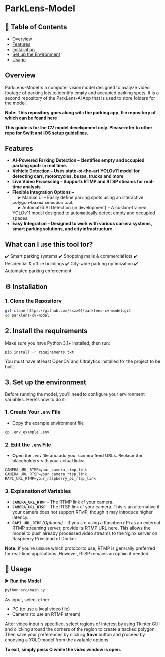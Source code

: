 # ParkLens-Model

## 📌 Table of Contents
- [Overview](#overview)
- [Features](#features)
- [Installation](#-installation)
- [Set up the Environment](#set-up-the-environment)
- [Usage](#-usage)


## Overview
ParkLens-Model is a computer vision model designed to analyze video footage of parking lots to identify empty and occupied parking spots. It is a second repository of the ParkLens-AI App that is used to store folders for the model.
<br>

**Note: This repository goes along with the parking app, the repository of which can be found [here](https://github.com/sszz01/ParkLens-AI)**

**This guide is for the CV model development only. Please refer to other repo for Swift and iOS setup guidelines.**


## Features
- **AI-Powered Parking Detection – Identifies empty and occupied parking spots in real time.** <br>
- **Vehicle Detection – Uses state-of-the-art YOLOv11 model for detecting cars, motorcycles, buses, trucks and more**<br>
- **Live Video Processing – Supports RTMP and RTSP streams for real-time analysis.** <br>
- **Flexible Integration Options –** <br>
    ➤ Manual UI – Easily define parking spots using an interactive polygon-based selection tool. <br>
    ➤ Automated AI Detection (in development) – A custom-trained YOLOv11 model designed to automatically detect empty and occupied spaces.
- **Easy Integration – Designed to work with various camera systems, smart parking solutions, and city infrastructure.**

## What can I use this tool for?
✔️ Smart parking systems
✔️ Shopping malls & commercial lots
✔️ Residential & office buildings
✔️ City-wide parking optimization
✔️ Automated parking enforcement


## ⚙️ Installation  

### 1. Clone the Repository  
```bash
git clone https://github.com/sszz01/parklens-cv-model.git
cd parklens-cv-model
```

## 2. Install the requirements
Make sure you have Python 3.1+ installed, then run:
```bash
pip install -r requirements.txt
```
You must have at least OpenCV and Ultralytics installed for the project to be built.<br>


## 3. Set up the environment 
Before running the model, you'll need to configure your environment variables. Here's how to do it:  

### **1. Create Your `.env` File**  
- Copy the example environment file:  

```bash
cp .env_example .env
```

### **2. Edit the `.env` File**  
- Open the `.env` file and add your camera feed URLs. Replace the placeholders with your actual links:  

```env
CAMERA_URL_RTMP=your_camera_rtmp_link
CAMERA_URL_RTSP=your_camera_rtsp_link
RAPI_URL_RTMP=your_raspberry_pi_rtmp_link
```

### **3. Explanation of Variables**  
- **`CAMERA_URL_RTMP`** – The RTMP link of your camera. 
- **`CAMERA_URL_RTSP`** – The RTSP link of your camera. This is an alternative if your camera does not support RTMP, though it may introduce higher latency.  
- **`RAPI_URL_RTMP`** *(Optional)* – If you are using a Raspberry Pi as an external RTMP streaming server, provide its RTMP URL here. This allows the model to push already processed video streams to the Nginx server on Raspberry Pi instead of Docker.


**Note:** If you're unsure which protocol to use, RTMP is generally preferred for real-time applications. However, RTSP remains an option if needed.  

## 🚀 Usage
▶️ **Run the Model**
```bash
python src/main.py
```

As input, select either:
- PC (to use a local video file)
- Camera (to use an RTMP stream)

After video input is specified, select regions of interest by using Tkinter GUI and clicking around the corners of the region to create a tracked polygon.
Then save your preferences by clicking <strong><i>Save</i></strong> button and proceed by choosing a YOLO model from the available options.

**To exit, simply press Q while the video window is open.**

